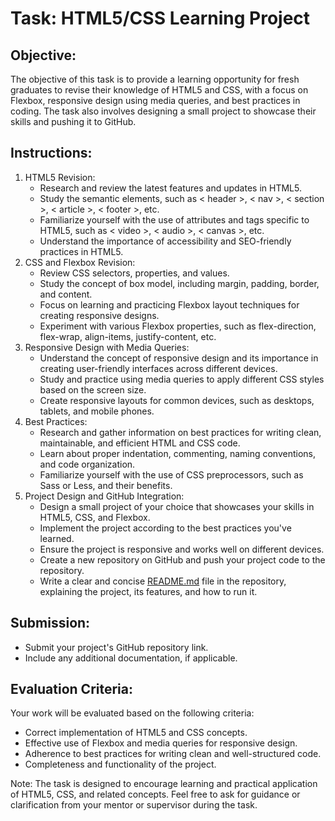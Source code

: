 # Task: HTML5/CSS Learning Project

## Objective:

The objective of this task is to provide a learning opportunity for fresh graduates to revise their knowledge of HTML5 and CSS, with a focus on Flexbox, responsive design using media queries, and best practices in coding. The task also involves designing a small project to showcase their skills and pushing it to GitHub.

## Instructions:

1. HTML5 Revision:
    - Research and review the latest features and updates in HTML5.
    - Study the semantic elements, such as < header >, < nav >, < section >, < article >, < footer >, etc.
    - Familiarize yourself with the use of attributes and tags specific to HTML5, such as < video >, < audio >, < canvas >, etc.
    - Understand the importance of accessibility and SEO-friendly practices in HTML5.
2. CSS and Flexbox Revision:
    - Review CSS selectors, properties, and values.
    - Study the concept of box model, including margin, padding, border, and content.
    - Focus on learning and practicing Flexbox layout techniques for creating responsive designs.
    - Experiment with various Flexbox properties, such as flex-direction, flex-wrap, align-items, justify-content, etc.
3. Responsive Design with Media Queries:
    - Understand the concept of responsive design and its importance in creating user-friendly interfaces across different devices.
    - Study and practice using media queries to apply different CSS styles based on the screen size.
    - Create responsive layouts for common devices, such as desktops, tablets, and mobile phones.
4. Best Practices:
    - Research and gather information on best practices for writing clean, maintainable, and efficient HTML and CSS code.
    - Learn about proper indentation, commenting, naming conventions, and code organization.
    - Familiarize yourself with the use of CSS preprocessors, such as Sass or Less, and their benefits.
5. Project Design and GitHub Integration:
    - Design a small project of your choice that showcases your skills in HTML5, CSS, and Flexbox.
    - Implement the project according to the best practices you've learned.
    - Ensure the project is responsive and works well on different devices.
    - Create a new repository on GitHub and push your project code to the repository.
    - Write a clear and concise [README.md](http://readme.md/) file in the repository, explaining the project, its features, and how to run it.

## Submission:

- Submit your project's GitHub repository link.
- Include any additional documentation, if applicable.

## Evaluation Criteria:

Your work will be evaluated based on the following criteria:

- Correct implementation of HTML5 and CSS concepts.
- Effective use of Flexbox and media queries for responsive design.
- Adherence to best practices for writing clean and well-structured code.
- Completeness and functionality of the project.
  
Note: The task is designed to encourage learning and practical application of HTML5, CSS, and related concepts. Feel free to ask for guidance or clarification from your mentor or supervisor during the task.
